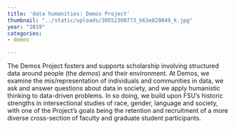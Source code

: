 ```yaml
---
title: 'data humanities: Demos Project'
thumbnail: "../static/uploads/30552300773_b63e829849_k.jpg"
year: "2019"
categories:
- demos

---
```

The Demos Project fosters and supports scholarship involving structured data around people (the _demos_) and their environment. At Demos, we examine the mis/representation of individuals and communities in data, we ask and answer questions about data in society, and we apply humanistic thinking to data-driven problems. In so doing, we build upon FSU’s historic strengths in intersectional studies of race, gender, language and society, with one of the Project’s goals being the retention and recruitment of a more diverse cross-section of faculty and graduate student participants.